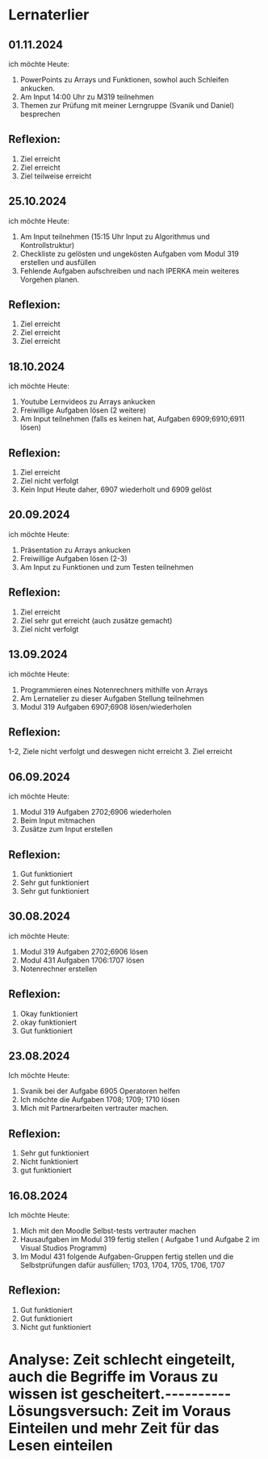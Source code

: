 # Lernaterlier

## 01.11.2024

ich möchte Heute:
1. PowerPoints zu Arrays und Funktionen, sowhol auch Schleifen ankucken.
2. Am Input 14:00 Uhr zu M319 teilnehmen      
3. Themen zur Prüfung mit meiner Lerngruppe (Svanik und Daniel) besprechen

## Reflexion:
1. Ziel erreicht
2. Ziel erreicht
3. Ziel teilweise erreicht

## 25.10.2024

ich möchte Heute:
1. Am Input teilnehmen (15:15 Uhr Input zu Algorithmus und Kontrollstruktur)
2. Checkliste zu gelösten und ungekösten Aufgaben vom Modul 319 erstellen und ausfüllen
3. Fehlende Aufgaben aufschreiben und nach IPERKA mein weiteres Vorgehen planen.

## Reflexion:
1. Ziel erreicht
2. Ziel erreicht
3. Ziel erreicht

## 18.10.2024

ich möchte Heute:
1. Youtube Lernvideos zu Arrays ankucken
2. Freiwillige Aufgaben lösen (2 weitere)
3. Am Input teilnehmen (falls es keinen hat, Aufgaben 6909;6910;6911 lösen)

## Reflexion:
1. Ziel erreicht
2. Ziel nicht verfolgt
3. Kein Input Heute daher, 6907 wiederholt und 6909 gelöst

## 20.09.2024

ich möchte Heute:
1. Präsentation zu Arrays ankucken
2. Freiwillige Aufgaben lösen (2-3)
3. Am Input zu Funktionen und zum Testen teilnehmen

## Reflexion:
1. Ziel erreicht
2. Ziel sehr gut erreicht (auch zusätze gemacht)
3. Ziel nicht verfolgt

## 13.09.2024

ich möchte Heute:
1. Programmieren eines Notenrechners mithilfe von Arrays
2. Am Lernatelier zu dieser Aufgaben Stellung teilnehmen
3. Modul 319 Aufgaben 6907;6908 lösen/wiederholen

## Reflexion:
1-2, Ziele nicht verfolgt und deswegen nicht erreicht
3. Ziel erreicht

## 06.09.2024

ich möchte Heute:
1. Modul 319 Aufgaben 2702;6906 wiederholen
2. Beim Input mitmachen
3. Zusätze zum Input erstellen
   
## Reflexion:
1. Gut funktioniert
2. Sehr gut funktioniert
3. Sehr gut funktioniert

## 30.08.2024

ich möchte Heute:
1. Modul 319 Aufgaben 2702;6906 lösen 
2. Modul 431 Aufgaben 1706:1707 lösen
3. Notenrechner erstellen

## Reflexion:
1. Okay funktioniert
2. okay funktioniert
3. Gut funktioniert 

## 23.08.2024

Ich möchte Heute:
1. Svanik bei der Aufgabe 6905 Operatoren helfen
2. Ich möchte die Aufgaben 1708; 1709; 1710 lösen
3. Mich mit Partnerarbeiten vertrauter machen.

## Reflexion:
1. Sehr gut funktioniert
2. Nicht funktioniert
3. gut funktioniert


## 16.08.2024

Ich möchte Heute:
1. Mich mit den Moodle Selbst-tests vertrauter machen
2. Hausaufgaben im Modul 319 fertig stellen ( Aufgabe 1 und Aufgabe 2 im Visual Studios Programm)
3. Im Modul 431 folgende Aufgaben-Gruppen fertig stellen und die Selbstprüfungen dafür ausfüllen; 1703, 1704, 1705, 1706, 1707


## Reflexion: 
1. Gut funktioniert
2. Gut funktioniert
3. Nicht gut funktioniert 
# Analyse: Zeit schlecht eingeteilt, auch die Begriffe im Voraus zu wissen ist gescheitert.----------Lösungsversuch: Zeit im Voraus Einteilen und mehr Zeit für das Lesen einteilen

